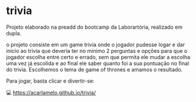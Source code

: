 # trivia
Projeto elaborado na preadd do bootcamp da Laborartória, realizado em dupla.

o projeto consiste em um game trivia onde o jogador pudesse logar e dar inicio ao trivia que deveria ter no minimo 2 perguntas e opções 
para que o jogador escolha entre certo e errado, sem que permita ele mudar a escolha uma vez já escolida e ao final ele saber quanto 
foi a sua pontuação no final do trivia. Escolhemos o tema de game of thrones e amamos o resultado.

Para jogar, basta clicar e divertir-se: 

💻  https://acarlamelo.github.io/trivia/
